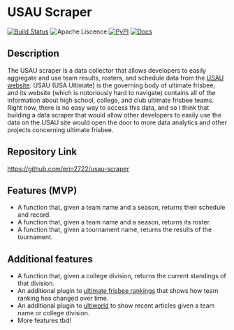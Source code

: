 # USAU Scraper

[![Build Status](https://github.com/erin2722/usau-scraper/workflows/Build%20Status/badge.svg?branch=main)](https://github.com/ColumbiaOSS/example-project-python/actions?query=workflow%3A%22Build+Status%22)
![Apache Liscence](https://img.shields.io/github/license/erin2722/usau-scraper?color=f72d2d)
[![PyPI](https://img.shields.io/pypi/v/usau-scraper?color=2d2df7)](https://pypi.org/project/usau-scraper/)
[![Docs](https://img.shields.io/badge/documentation-gh%20pages-%23fffb03)](https://erin2722.github.io/usau-scraper/)

## Description

The USAU scraper is a data collector that allows developers to easily aggregate and use team results, rosters, and schedule data from the [USAU website](https://play.usaultimate.org/events/tournament/?ViewAll=false&IsLeagueType=false&IsClinic=false&FilterByCategory=AE).
USAU (USA Ultimate) is the governing body of ultimate frisbee, and its website (which is notoriously hard to navigate) contains all of the information
about high school, college, and club ultimate frisbee teams. Right now, there is no easy way to access this data, and so I think that building a data
scraper that would allow other developers to easily use the data on the USAU site would open the door to more data analytics and other projects concerning
ultimate frisbee.

## Repository Link

<https://github.com/erin2722/usau-scraper>

## Features (MVP)

- A function that, given a team name and a season, returns their schedule and record.
- A function that, given a team name and a season, returns its roster.
- A function that, given a tournament name, returns the results of the tournament.

## Additional features

- A function that, given a college division, returns the current standings of that division.
- An additional plugin to [ultimate frisbee rankings](http://www.frisbee-rankings.com/) that shows how team ranking has changed over time.
- An additional plugin to [ultiworld](https://ultiworld.com/) to show recent articles given a team name or college division.
- More features tbd!
